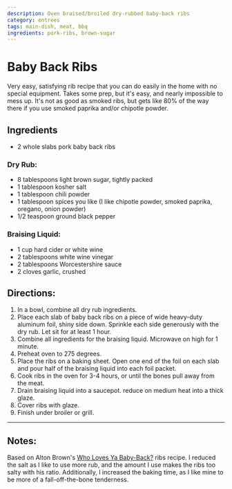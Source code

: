 ```yaml
---
description: Oven braised/broiled dry-rubbed baby-back ribs
category: entrees
tags: main-dish, meat, bbq
ingredients: pork-ribs, brown-sugar
---
```


# Baby Back Ribs

Very easy, satisfying rib recipe that you can do easily in the home with no special equipment. Takes some prep, but it's easy, and nearly impossible to mess up. It's not as good as smoked ribs, but gets like 80% of the way there if you use smoked paprika and/or chipotle powder.

## Ingredients

- 2 whole slabs pork baby back ribs

### Dry Rub:

- 8 tablespoons light brown sugar, tightly packed
- 1 tablespoon kosher salt
- 1 tablespoon chili powder
- 1 tablespoon spices you like (I like chipotle powder, smoked paprika, oregano, onion powder)
- 1/2 teaspoon ground black pepper

### Braising Liquid:

- 1 cup hard cider or white wine
- 2 tablespoons white wine vinegar
- 2 tablespoons Worcestershire sauce
- 2 cloves garlic, crushed

## Directions:

1. In a bowl, combine all dry rub ingredients. 
2. Place each slab of baby back ribs on a piece of wide heavy-duty aluminum foil, shiny side down. Sprinkle each side generously with the dry rub. Let sit for at least 1 hour. 
3. Combine all ingredients for the braising liquid. Microwave on high for 1 minute.
4. Preheat oven to 275 degrees.
5. Place the ribs on a baking sheet. Open one end of the foil on each slab and pour half of the braising liquid into each foil packet. 
6. Cook ribs in the oven for 3-4 hours, or until the bones pull away from the meat.
7. Drain braising liquid into a saucepot. reduce on medium heat into a thick glaze. 
8. Cover ribs with glaze. 
9. Finish under broiler or grill.

---

## Notes:

Based on Alton Brown's [Who Loves Ya Baby-Back?](https://www.foodnetwork.com/recipes/alton-brown/who-loves-ya-baby-back-recipe-1937448) ribs recipe. I reduced the salt as I like to use more rub, and the amount I use makes the ribs too salty with his ratio. Additionally, I increased the baking time, as I like mine to be more of a fall-off-the-bone tenderness.